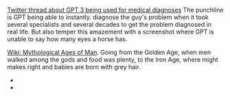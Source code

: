 
[Twitter thread about GPT 3 being used for medical diagnoses](https://twitter.com/colinmegill/status/1351830790456311808)
The punchline is GPT being able to instantly. diagnose the guy's problem when it took several specialists and several decades to get the problem diagnosed in real life. But also temper this amazement with a screenshot where GPT is unable to say how many eyes a horse has.

[Wiki: Mythological Ages of Man](https://en.wikipedia.org/wiki/Ages_of_Man).
Going from the Golden Age, when men walked among the gods and food was plenty, to the Iron Age, where might makes right and babies are born with grey hair.


- []()
- []()


